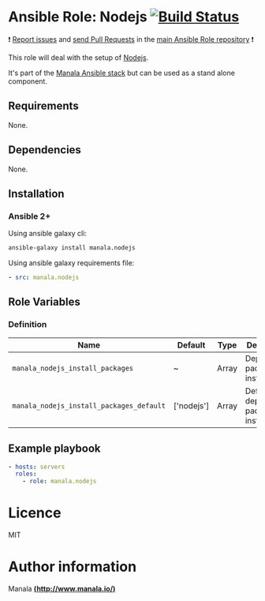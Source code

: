# Ansible Role: Nodejs [![Build Status](https://travis-ci.org/manala/ansible-role-nodejs.svg?branch=master)](https://travis-ci.org/manala/ansible-role-nodejs)

:exclamation: [Report issues](https://github.com/manala/ansible-roles/issues) and [send Pull Requests](https://github.com/manala/ansible-roles/pulls) in the [main Ansible Role repository](https://github.com/manala/ansible-roles) :exclamation:

This role will deal with the setup of [Nodejs](https://nodejs.org/).

It's part of the [Manala Ansible stack](http://www.manala.io) but can be used as a stand alone component.

## Requirements

None.

## Dependencies

None.

## Installation

### Ansible 2+

Using ansible galaxy cli:

```bash
ansible-galaxy install manala.nodejs
```

Using ansible galaxy requirements file:

```yaml
- src: manala.nodejs
```

## Role Variables

### Definition

| Name                                     | Default    | Type  | Description                            |
| ---------------------------------------- | ---------- | ----- | -------------------------------------- |
| `manala_nodejs_install_packages`         | ~          | Array | Dependency packages to install         |
| `manala_nodejs_install_packages_default` | ['nodejs'] | Array | Default dependency packages to install |

## Example playbook

```yaml
- hosts: servers
  roles:
    - role: manala.nodejs
```

# Licence

MIT

# Author information

Manala [**(http://www.manala.io/)**](http://www.manala.io)
